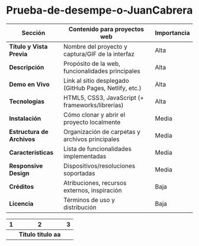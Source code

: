 # Prueba-de-desempe-o-JuanCabrera


| Sección | Contenido para proyectos web | Importancia |
|---------|------------------------------|-------------|
| **Título y Vista Previa** | Nombre del proyecto y captura/GIF de la interfaz | Alta |
| **Descripción** | Propósito de la web, funcionalidades principales | Alta |
| **Demo en Vivo** | Link al sitio desplegado (GitHub Pages, Netlify, etc.) | Alta |
| **Tecnologías** | HTML5, CSS3, JavaScript (+ frameworks/librerías) | Alta |
| **Instalación** | Cómo clonar y abrir el proyecto localmente | Media |
| **Estructura de Archivos** | Organización de carpetas y archivos principales | Media |
| **Características** | Lista de funcionalidades implementadas | Media |
| **Responsive Design** | Dispositivos/resoluciones soportadas | Media |
| **Créditos** | Atribuciones, recursos externos, inspiración | Baja |
| **Licencia** | Términos de uso y distribución | Baja |





|1 | 2 | 3 |
|---|---|---|
||**Titulo titulo** **aa** || proyecto | alto |
